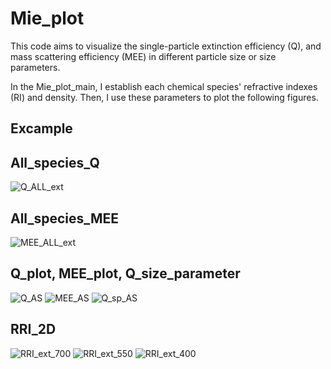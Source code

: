 # Mie_plot
This code aims to visualize the single-particle extinction efficiency (Q), and mass scattering efficiency (MEE) in different particle size or size parameters.

In the Mie_plot_main, I establish each chemical species' refractive indexes (RI) and density. Then, I use these parameters to plot the following figures. 

## Excample
## All_species_Q
![Q_ALL_ext](https://github.com/Alex870521/Mie_plot/assets/97674280/c321e553-e5d4-4ff7-9c90-345f386e9e47)


## All_species_MEE
![MEE_ALL_ext](https://github.com/Alex870521/Mie_plot/assets/97674280/05cf3396-c850-47e5-9d52-8167e335f3c8)


## Q_plot, MEE_plot, Q_size_parameter
![Q_AS](https://github.com/Alex870521/Mie_plot/assets/97674280/2864ff38-27be-4316-9026-2cb1274bced7)
![MEE_AS](https://github.com/Alex870521/Mie_plot/assets/97674280/e00af24f-af71-46f5-a037-b84ef5d16977)
![Q_sp_AS](https://github.com/Alex870521/Mie_plot/assets/97674280/3784341f-8e58-4c5c-9c48-3d5d6d39c0be)


## RRI_2D
![RRI_ext_700](https://github.com/Alex870521/Mie_plot/assets/97674280/6004e97f-71be-4190-9e25-96a5ee5fc2db)
![RRI_ext_550](https://github.com/Alex870521/Mie_plot/assets/97674280/4cfc75dd-0101-42d5-bda4-6d3680700bec)
![RRI_ext_400](https://github.com/Alex870521/Mie_plot/assets/97674280/d05dfbdc-71e0-4061-8bb5-d5d306abc238)


